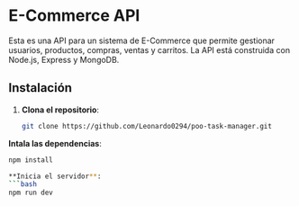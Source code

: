 # E-Commerce API

Esta es una API para un sistema de E-Commerce que permite gestionar usuarios, productos, compras, ventas y carritos. La API está construida con Node.js, Express y MongoDB.

## Instalación

1. **Clona el repositorio**:
   ```bash
   git clone https://github.com/Leonardo0294/poo-task-manager.git
**Intala las dependencias**:
 ```bash
npm install

**Inicia el servidor**:
 ```bash
 npm run dev
